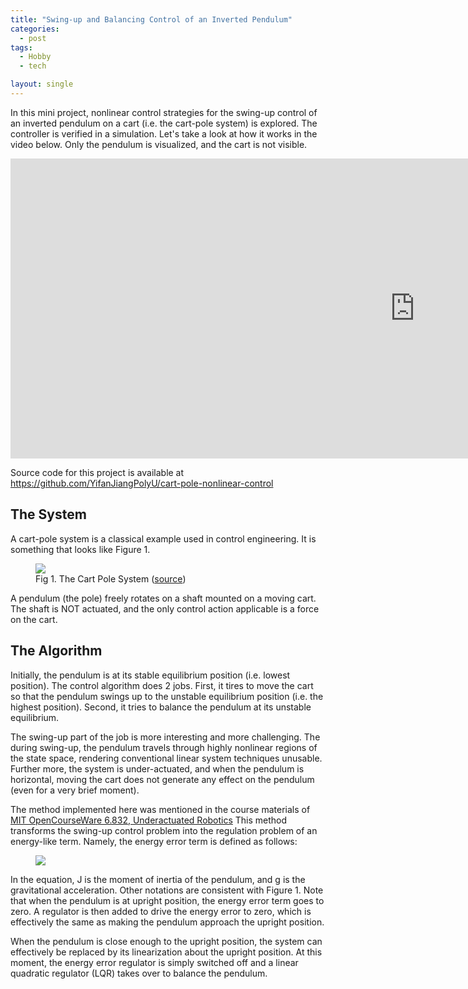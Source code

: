```yaml
---
title: "Swing-up and Balancing Control of an Inverted Pendulum"
categories:
  - post
tags:
  - Hobby
  - tech

layout: single
---
```


In this mini project, nonlinear control strategies for the swing-up control of an inverted pendulum on a cart (i.e. the cart-pole system) is explored. The controller is verified in a simulation. Let's take a look at how it works in the video below. Only the pendulum is visualized, and the cart is not visible.

<iframe width="1294" height="480" src="https://www.youtube.com/embed/SJh4P6uV5ag" frameborder="0" allow="autoplay; encrypted-media" allowfullscreen></iframe>

Source code for this project is available at <a href="https://github.com/YifanJiangPolyU/cart-pole-nonlinear-control">https://github.com/YifanJiangPolyU/cart-pole-nonlinear-control</a>

## The System

A cart-pole system is a classical example used in control engineering. It is something that looks like Figure 1.

<figure style="width: 360px" class="align-center">
  <img src="{{ site.url }}{{ site.baseurl }}/images/2016-04-01-Inverted-Pendulum/cart-pole.png">
  <figcaption>Fig 1. The Cart Pole System (<a
  href="https://danielpiedrahita.wordpress.com/portfolio/cart-pole-control/">source</a>)</figcaption>
</figure>

A pendulum (the pole) freely rotates on a shaft mounted on a moving cart. The shaft is NOT
actuated, and the only control action applicable is a force on the cart.

## The Algorithm

Initially, the pendulum is at its stable equilibrium position (i.e. lowest position). The control algorithm does 2 jobs. First, it tires to move the cart so that the pendulum swings up to the unstable equilibrium position (i.e. the highest position). Second, it tries to balance the pendulum at its unstable equilibrium.

The swing-up part of the job is more interesting and more challenging. The during swing-up, the pendulum travels through highly nonlinear regions of the state space, rendering conventional linear system techniques unusable. Further more, the system is under-actuated, and when the pendulum is horizontal, moving the cart does not generate any effect on the pendulum (even for a very brief moment).

The method implemented here was mentioned in the course materials of <a
href="https://ocw.mit.edu/courses/electrical-engineering-and-computer-science/6-832-underactuated-robotics-spring-2009/">MIT OpenCourseWare 6.832, Underactuated Robotics</a> This method transforms the swing-up control problem into the regulation problem of an energy-like term. Namely, the energy error term is defined as follows:

<figure style="width: 254px" class="align-center">
  <img src="{{ site.url }}{{ site.baseurl }}/images/2016-04-01-Inverted-Pendulum/energy-error.png">
</figure>

In the equation, J is the moment of inertia of the pendulum, and g is the gravitational acceleration. Other notations are consistent with Figure 1. Note that when the pendulum is at upright position, the energy error term goes to zero. A regulator is then added to drive the energy error to zero, which is effectively the same as making the pendulum approach the upright position.

When the pendulum is close enough to the upright position, the system can effectively be replaced by its linearization about the upright position. At this moment, the energy error regulator is simply switched off and a linear quadratic regulator (LQR) takes over to balance the pendulum.
